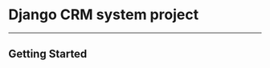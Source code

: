 <p align="center">
  <p align="center">
  </p>

</p>

# Django CRM system project

---

## Getting Started


<div align="center">


</div>
